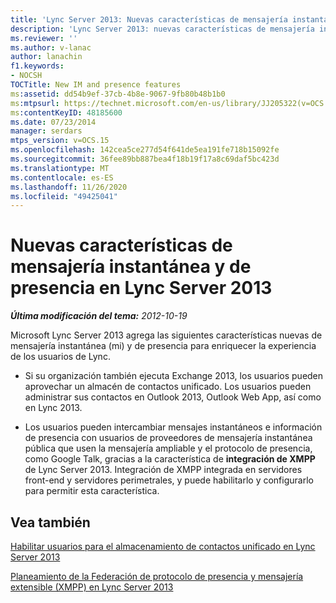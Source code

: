 ```yaml
---
title: 'Lync Server 2013: Nuevas características de mensajería instantánea y de presencia'
description: 'Lync Server 2013: nuevas características de mensajería instantánea y presencia.'
ms.reviewer: ''
ms.author: v-lanac
author: lanachin
f1.keywords:
- NOCSH
TOCTitle: New IM and presence features
ms:assetid: dd54b9ef-37cb-4b8e-9067-9fb80b48b1b0
ms:mtpsurl: https://technet.microsoft.com/en-us/library/JJ205322(v=OCS.15)
ms:contentKeyID: 48185600
ms.date: 07/23/2014
manager: serdars
mtps_version: v=OCS.15
ms.openlocfilehash: 142cea5ce277d54f641de5ea191fe718b15092fe
ms.sourcegitcommit: 36fee89bb887bea4f18b19f17a8c69daf5bc423d
ms.translationtype: MT
ms.contentlocale: es-ES
ms.lasthandoff: 11/26/2020
ms.locfileid: "49425041"
---
```

# <a name="new-im-and-presence-features-in-lync-server-2013"></a>Nuevas características de mensajería instantánea y de presencia en Lync Server 2013

<div data-xmlns="http://www.w3.org/1999/xhtml">

<div class="topic" data-xmlns="http://www.w3.org/1999/xhtml" data-msxsl="urn:schemas-microsoft-com:xslt" data-cs="https://msdn.microsoft.com/">

<div data-asp="https://msdn2.microsoft.com/asp">



</div>

<div id="mainSection">

<div id="mainBody">

<span> </span>

_**Última modificación del tema:** 2012-10-19_

Microsoft Lync Server 2013 agrega las siguientes características nuevas de mensajería instantánea (mi) y de presencia para enriquecer la experiencia de los usuarios de Lync.

  - Si su organización también ejecuta Exchange 2013, los usuarios pueden aprovechar un almacén de contactos unificado. Los usuarios pueden administrar sus contactos en Outlook 2013, Outlook Web App, así como en Lync 2013.

  - Los usuarios pueden intercambiar mensajes instantáneos e información de presencia con usuarios de proveedores de mensajería instantánea pública que usen la mensajería ampliable y el protocolo de presencia, como Google Talk, gracias a la característica de **integración de XMPP** de Lync Server 2013. Integración de XMPP integrada en servidores front-end y servidores perimetrales, y puede habilitarlo y configurarlo para permitir esta característica.

<div>

## <a name="see-also"></a>Vea también


[Habilitar usuarios para el almacenamiento de contactos unificado en Lync Server 2013](lync-server-2013-enable-users-for-unified-contact-store.md)  


[Planeamiento de la Federación de protocolo de presencia y mensajería extensible (XMPP) en Lync Server 2013](lync-server-2013-planning-for-extensible-messaging-and-presence-protocol-xmpp-federation.md)  
  

</div>

</div>

<span> </span>

</div>

</div>

</div>

